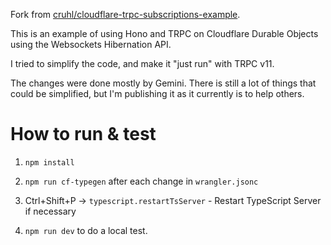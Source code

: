 
Fork from [cruhl/cloudflare-trpc-subscriptions-example](https://github.com/cruhl/cloudflare-trpc-subscriptions-example).

This is an example of using Hono and TRPC on Cloudflare Durable Objects using the Websockets Hibernation API.

I tried to simplify the code, and make it "just run" with TRPC v11.

The changes were done mostly by Gemini. There is still a lot of things that could be simplified, but I'm publishing it as it currently is to help others.

# How to run & test

1. `npm install`

2. `npm run cf-typegen` after each change in `wrangler.jsonc`

3. Ctrl+Shift+P -> `typescript.restartTsServer` - Restart TypeScript Server if necessary

4. `npm run dev` to do a local test.